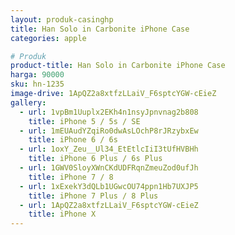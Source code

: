 ```yaml
---
layout: produk-casinghp
title: Han Solo in Carbonite iPhone Case
categories: apple

# Produk
product-title: Han Solo in Carbonite iPhone Case
harga: 90000
sku: hn-1235
image-drive: 1ApQZ2a8xtfzLLaiV_F6sptcYGW-cEieZ
gallery:
  - url: 1vpBm1Uuplx2EKh4n1nsyJpnvnag2b808
    title: iPhone 5 / 5s / SE
  - url: 1mEUAudYZqiRo0dwAsLOchP8rJRzybxEw
    title: iPhone 6 / 6s
  - url: 1oxY_Zeu__Ul34_EtEtlcIiI3tUfHVBHh
    title: iPhone 6 Plus / 6s Plus
  - url: 1GWV0SloyXWnCKdUDFRqnZmeuZod0ufJh
    title: iPhone 7 / 8
  - url: 1xExekY3dQLb1UGwcOU74ppn1Hb7UXJP5
    title: iPhone 7 Plus / 8 Plus
  - url: 1ApQZ2a8xtfzLLaiV_F6sptcYGW-cEieZ
    title: iPhone X
---
```

